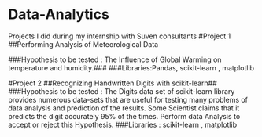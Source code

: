 # Data-Analytics
Projects I did during my internship with Suven consultants
#Project 1
##Performing Analysis of Meteorological Data

###Hypothesis to be tested : The Influence of Global Warming on temperature and humidity.### ###Libraries:Pandas, scikit-learn , matplotlib

#Project 2
##Recognizing Handwritten Digits with scikit-learn## ###Hypothesis to be tested : The Digits data set of scikit-learn library provides numerous data-sets that are useful for testing many problems of data analysis and prediction of the results. Some Scientist claims that it predicts the digit accurately 95% of the times. Perform data Analysis to accept or reject this Hypothesis.
###Libraries : scikit-learn , matplotlib
